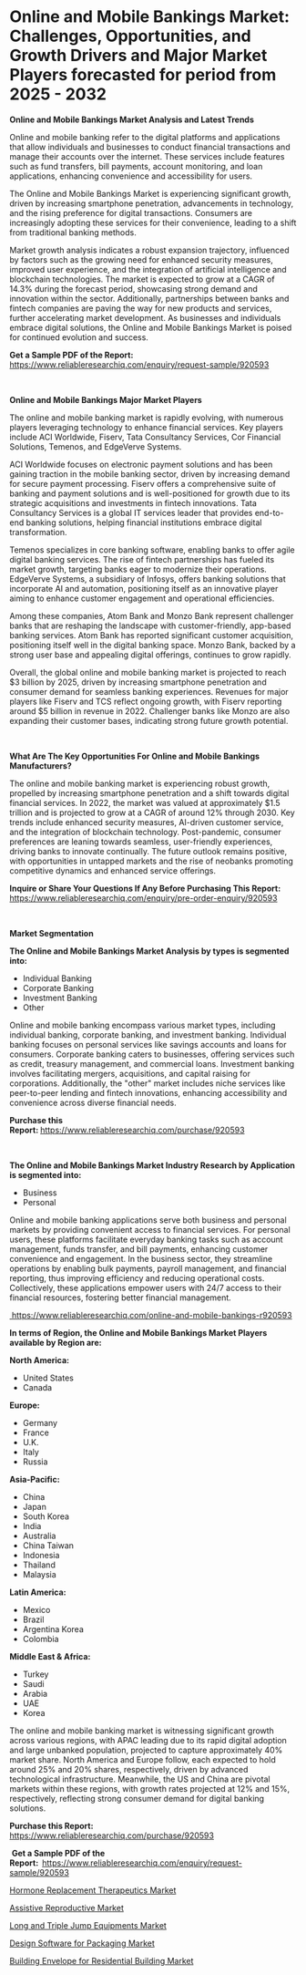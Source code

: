 <p><h1>Online and Mobile Bankings Market: Challenges, Opportunities, and Growth Drivers and Major Market Players forecasted for period from 2025 - 2032</h1></p><p><strong>Online and Mobile Bankings Market Analysis and Latest Trends</strong></p>
<p><p>Online and mobile banking refer to the digital platforms and applications that allow individuals and businesses to conduct financial transactions and manage their accounts over the internet. These services include features such as fund transfers, bill payments, account monitoring, and loan applications, enhancing convenience and accessibility for users.</p><p>The Online and Mobile Bankings Market is experiencing significant growth, driven by increasing smartphone penetration, advancements in technology, and the rising preference for digital transactions. Consumers are increasingly adopting these services for their convenience, leading to a shift from traditional banking methods. </p><p>Market growth analysis indicates a robust expansion trajectory, influenced by factors such as the growing need for enhanced security measures, improved user experience, and the integration of artificial intelligence and blockchain technologies. The market is expected to grow at a CAGR of 14.3% during the forecast period, showcasing strong demand and innovation within the sector. Additionally, partnerships between banks and fintech companies are paving the way for new products and services, further accelerating market development. As businesses and individuals embrace digital solutions, the Online and Mobile Bankings Market is poised for continued evolution and success.</p></p>
<p><strong>Get a Sample PDF of the Report:&nbsp;</strong> <a href="https://www.reliableresearchiq.com/enquiry/request-sample/920593?utm_campaign=114&utm_medium=2&utm_source=Github&utm_content=ia&utm_term=07032025&utm_id=online-and-mobile-bankings">https://www.reliableresearchiq.com/enquiry/request-sample/920593</a></p>
<p>&nbsp;</p>
<p><strong>Online and Mobile Bankings Major Market Players</strong></p>
<p><p>The online and mobile banking market is rapidly evolving, with numerous players leveraging technology to enhance financial services. Key players include ACI Worldwide, Fiserv, Tata Consultancy Services, Cor Financial Solutions, Temenos, and EdgeVerve Systems. </p><p>ACI Worldwide focuses on electronic payment solutions and has been gaining traction in the mobile banking sector, driven by increasing demand for secure payment processing. Fiserv offers a comprehensive suite of banking and payment solutions and is well-positioned for growth due to its strategic acquisitions and investments in fintech innovations. Tata Consultancy Services is a global IT services leader that provides end-to-end banking solutions, helping financial institutions embrace digital transformation. </p><p>Temenos specializes in core banking software, enabling banks to offer agile digital banking services. The rise of fintech partnerships has fueled its market growth, targeting banks eager to modernize their operations. EdgeVerve Systems, a subsidiary of Infosys, offers banking solutions that incorporate AI and automation, positioning itself as an innovative player aiming to enhance customer engagement and operational efficiencies.</p><p>Among these companies, Atom Bank and Monzo Bank represent challenger banks that are reshaping the landscape with customer-friendly, app-based banking services. Atom Bank has reported significant customer acquisition, positioning itself well in the digital banking space. Monzo Bank, backed by a strong user base and appealing digital offerings, continues to grow rapidly.</p><p>Overall, the global online and mobile banking market is projected to reach $3 billion by 2025, driven by increasing smartphone penetration and consumer demand for seamless banking experiences. Revenues for major players like Fiserv and TCS reflect ongoing growth, with Fiserv reporting around $5 billion in revenue in 2022. Challenger banks like Monzo are also expanding their customer bases, indicating strong future growth potential.</p></p>
<p>&nbsp;</p>
<p><strong>What Are The Key Opportunities For Online and Mobile Bankings Manufacturers?</strong></p>
<p><p>The online and mobile banking market is experiencing robust growth, propelled by increasing smartphone penetration and a shift towards digital financial services. In 2022, the market was valued at approximately $1.5 trillion and is projected to grow at a CAGR of around 12% through 2030. Key trends include enhanced security measures, AI-driven customer service, and the integration of blockchain technology. Post-pandemic, consumer preferences are leaning towards seamless, user-friendly experiences, driving banks to innovate continually. The future outlook remains positive, with opportunities in untapped markets and the rise of neobanks promoting competitive dynamics and enhanced service offerings.</p></p>
<p><strong>Inquire or Share Your Questions If Any Before Purchasing This Report:</strong> <a href="https://www.reliableresearchiq.com/enquiry/pre-order-enquiry/920593?utm_campaign=114&utm_medium=2&utm_source=Github&utm_content=ia&utm_term=07032025&utm_id=online-and-mobile-bankings">https://www.reliableresearchiq.com/enquiry/pre-order-enquiry/920593</a></p>
<p>&nbsp;</p>
<p><strong>Market Segmentation</strong></p>
<p><strong>The Online and Mobile Bankings Market Analysis by types is segmented into:</strong></p>
<p><ul><li>Individual Banking</li><li>Corporate Banking</li><li>Investment Banking</li><li>Other</li></ul></p>
<p><p>Online and mobile banking encompass various market types, including individual banking, corporate banking, and investment banking. Individual banking focuses on personal services like savings accounts and loans for consumers. Corporate banking caters to businesses, offering services such as credit, treasury management, and commercial loans. Investment banking involves facilitating mergers, acquisitions, and capital raising for corporations. Additionally, the "other" market includes niche services like peer-to-peer lending and fintech innovations, enhancing accessibility and convenience across diverse financial needs.</p></p>
<p><strong>Purchase this Report:&nbsp;</strong><a href="https://www.reliableresearchiq.com/purchase/920593?utm_campaign=114&utm_medium=2&utm_source=Github&utm_content=ia&utm_term=07032025&utm_id=online-and-mobile-bankings">https://www.reliableresearchiq.com/purchase/920593</a></p>
<p>&nbsp;</p>
<p><strong>The Online and Mobile Bankings Market Industry Research by Application is segmented into:</strong></p>
<p><ul><li>Business</li><li>Personal</li></ul></p>
<p><p>Online and mobile banking applications serve both business and personal markets by providing convenient access to financial services. For personal users, these platforms facilitate everyday banking tasks such as account management, funds transfer, and bill payments, enhancing customer convenience and engagement. In the business sector, they streamline operations by enabling bulk payments, payroll management, and financial reporting, thus improving efficiency and reducing operational costs. Collectively, these applications empower users with 24/7 access to their financial resources, fostering better financial management.</p></p>
<p><a href="https://www.reliableresearchiq.com/online-and-mobile-bankings-r920593?utm_campaign=114&utm_medium=2&utm_source=Github&utm_content=ia&utm_term=07032025&utm_id=online-and-mobile-bankings">&nbsp;https://www.reliableresearchiq.com/online-and-mobile-bankings-r920593</a></p>
<p><strong>In terms of Region, the Online and Mobile Bankings Market Players available by Region are:</strong></p>
<p>
    <p> <strong> North America: </strong>
        <ul>
            <li>United States</li>
            <li>Canada</li>
        </ul>
        </p> 
    <p> <strong> Europe: </strong>
        <ul>
            <li>Germany</li>
            <li>France</li>
            <li>U.K.</li>
            <li>Italy</li>
            <li>Russia</li>
        </ul>
        </p> 
    <p> <strong> Asia-Pacific: </strong>
        <ul>
            <li>China</li>
            <li>Japan</li>
            <li>South Korea</li>
            <li>India</li>
            <li>Australia</li>
            <li>China Taiwan</li>
            <li>Indonesia</li>
            <li>Thailand</li>
            <li>Malaysia</li>
        </ul>
        </p> 
    <p> <strong> Latin America: </strong>
        <ul>
            <li>Mexico</li>
            <li>Brazil</li>
            <li>Argentina Korea</li>
            <li>Colombia</li>
        </ul>
        </p> 
    <p> <strong> Middle East & Africa: </strong>
        <ul>
            <li>Turkey</li>
            <li>Saudi</li>
            <li>Arabia</li>
            <li>UAE</li>
            <li>Korea</li>
        </ul>
    </p>
    </p>
<p><p>The online and mobile banking market is witnessing significant growth across various regions, with APAC leading due to its rapid digital adoption and large unbanked population, projected to capture approximately 40% market share. North America and Europe follow, each expected to hold around 25% and 20% shares, respectively, driven by advanced technological infrastructure. Meanwhile, the US and China are pivotal markets within these regions, with growth rates projected at 12% and 15%, respectively, reflecting strong consumer demand for digital banking solutions.</p></p>
<p><strong>Purchase this Report: </strong><a href="https://www.reliableresearchiq.com/purchase/920593?utm_campaign=114&utm_medium=2&utm_source=Github&utm_content=ia&utm_term=07032025&utm_id=online-and-mobile-bankings">https://www.reliableresearchiq.com/purchase/920593</a></p>
<p>&nbsp;<strong>Get a Sample PDF of the Report:&nbsp;&nbsp;</strong><a href="https://www.reliableresearchiq.com/enquiry/request-sample/920593?utm_campaign=114&utm_medium=2&utm_source=Github&utm_content=ia&utm_term=07032025&utm_id=online-and-mobile-bankings">https://www.reliableresearchiq.com/enquiry/request-sample/920593</a></p>
<p><strong></strong></p>
<p><p><a href="https://github.com/okornevonywx/Market-Research-Report-List-1/blob/main/hormone-replacement-therapeutics-market.md?utm_campaign=114&utm_medium=2&utm_source=Github&utm_content=ia&utm_term=07032025&utm_id=online-and-mobile-bankings">Hormone Replacement Therapeutics Market</a></p><p><a href="https://github.com/nwogudimouix/Market-Research-Report-List-1/blob/main/assistive-reproductive-market.md?utm_campaign=114&utm_medium=2&utm_source=Github&utm_content=ia&utm_term=07032025&utm_id=online-and-mobile-bankings">Assistive Reproductive Market</a></p><p><a href="https://github.com/luhleickov/Market-Research-Report-List-1/blob/main/long-and-triple-jump-equipments-market.md?utm_campaign=114&utm_medium=2&utm_source=Github&utm_content=ia&utm_term=07032025&utm_id=online-and-mobile-bankings">Long and Triple Jump Equipments Market</a></p><p><a href="https://github.com/sukeldrage0g/Market-Research-Report-List-1/blob/main/design-software-for-packaging-market.md?utm_campaign=114&utm_medium=2&utm_source=Github&utm_content=ia&utm_term=07032025&utm_id=online-and-mobile-bankings">Design Software for Packaging Market</a></p><p><a href="https://github.com/elceryaneik/Market-Research-Report-List-1/blob/main/building-envelope-for-residential-building-market.md?utm_campaign=114&utm_medium=2&utm_source=Github&utm_content=ia&utm_term=07032025&utm_id=online-and-mobile-bankings">Building Envelope for Residential Building Market</a></p></p>